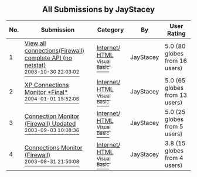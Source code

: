 ﻿<div align="center">

## All Submissions by JayStacey

</div>

No.  | Submission | Category | By   | User Rating
---- | ---------- | -------- | ---- | -----------
1 | [View all connections\(Firewall\) complete API \(no netstat\)<br /><sup>2003-10-30 22:03:02</sup>](https://github.com/Planet-Source-Code/jaystacey-view-all-connections-firewall-complete-api-no-netstat__1-49563) | [Internet/ HTML<br /><sup>Visual Basic</sup>](../ByCategory/internet-html__1-34.md) | JayStacey | 5.0 (80 globes from 16 users)
2 | [XP Connections Monitor \*Final\*<br /><sup>2004-01-01 15:52:06</sup>](https://github.com/Planet-Source-Code/jaystacey-xp-connections-monitor-final__1-50721) | [Internet/ HTML<br /><sup>Visual Basic</sup>](../ByCategory/internet-html__1-34.md) | JayStacey | 5.0 (65 globes from 13 users)
3 | [Connection Monitor \(Firewall\) Updated<br /><sup>2003-09-03 10:08:36</sup>](https://github.com/Planet-Source-Code/jaystacey-connection-monitor-firewall-updated__1-48292) | [Internet/ HTML<br /><sup>Visual Basic</sup>](../ByCategory/internet-html__1-34.md) | JayStacey | 5.0 (25 globes from 5 users)
4 | [Connections Monitor \(Firewall\)<br /><sup>2003-08-31 21:50:08</sup>](https://github.com/Planet-Source-Code/jaystacey-connections-monitor-firewall__1-48115) | [Internet/ HTML<br /><sup>Visual Basic</sup>](../ByCategory/internet-html__1-34.md) | JayStacey | 3.8 (15 globes from 4 users)
